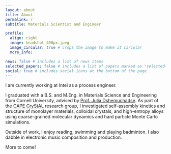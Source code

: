 ```yaml
---
layout: about
title: About
permalink: /
subtitle: Materials Scientist and Engineer

profile:
  align: right
  image: headshot_400px.jpeg
  image_circular: true # crops the image to make it circular
  more_info: 

news: false # includes a list of news items
selected_papers: false # includes a list of papers marked as "selected={true}"
social: true # includes social icons at the bottom of the page
---
```


I am currently working at Intel as a process engineer.  

I graduated with a B.S. and M.Eng. in Materials Science and Engineering from Cornell University, advised by <a href="https://www.mse.cornell.edu/faculty-directory/julia-dshemuchadse"> Prof. Julia Dshemuchadse</a>. As part of the <a href="https://capecrystal.mse.cornell.edu">CAPE CryStAL<a> research group, I investigated self-assembly kinetics and structure of monolayer materials, colloidal crystals, and high-entropy alloys using coarse-grained molecular dynamics and hard particle Monte Carlo simulations. 

Outside of work, I enjoy reading, swimming and playing badminton. I also dabble in electronic music composition and production.

More to come!